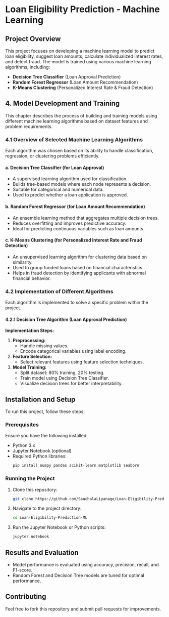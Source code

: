 # Loan Eligibility Prediction - Machine Learning

## Project Overview
This project focuses on developing a machine learning model to predict loan eligibility, suggest loan amounts, calculate individualized interest rates, and detect fraud. The model is trained using various machine learning algorithms, including:
- **Decision Tree Classifier** (Loan Approval Prediction)
- **Random Forest Regressor** (Loan Amount Recommendation)
- **K-Means Clustering** (Personalized Interest Rate & Fraud Detection)

## 4. Model Development and Training
This chapter describes the process of building and training models using different machine learning algorithms based on dataset features and problem requirements.

### 4.1 Overview of Selected Machine Learning Algorithms
Each algorithm was chosen based on its ability to handle classification, regression, or clustering problems efficiently.

#### a. Decision Tree Classifier (for Loan Approval)
- A supervised learning algorithm used for classification.
- Builds tree-based models where each node represents a decision.
- Suitable for categorical and numerical data.
- Used to predict whether a loan application is approved.

#### b. Random Forest Regressor (for Loan Amount Recommendation)
- An ensemble learning method that aggregates multiple decision trees.
- Reduces overfitting and improves predictive accuracy.
- Ideal for predicting continuous variables such as loan amounts.

#### c. K-Means Clustering (for Personalized Interest Rate and Fraud Detection)
- An unsupervised learning algorithm for clustering data based on similarity.
- Used to group funded loans based on financial characteristics.
- Helps in fraud detection by identifying applicants with abnormal financial behavior.

### 4.2 Implementation of Different Algorithms
Each algorithm is implemented to solve a specific problem within the project.

#### 4.2.1 Decision Tree Algorithm (Loan Approval Prediction)
**Implementation Steps:**
1. **Preprocessing:**
   - Handle missing values.
   - Encode categorical variables using label encoding.
2. **Feature Selection:**
   - Select relevant features using feature selection techniques.
3. **Model Training:**
   - Split dataset: 80% training, 20% testing.
   - Train model using Decision Tree Classifier.
   - Visualize decision trees for better interpretability.
## Installation and Setup
To run this project, follow these steps:

### Prerequisites
Ensure you have the following installed:
- Python 3.x
- Jupyter Notebook (optional)
- Required Python libraries:
  ```sh
  pip install numpy pandas scikit-learn matplotlib seaborn
  ```

### Running the Project
1. Clone this repository:
   ```sh
   git clone https://github.com/SanchalaLiyanage/Loan-Eligibility-Prediction-ML.git
   ```
2. Navigate to the project directory:
   ```sh
   cd Loan-Eligibility-Prediction-ML
   ```
3. Run the Jupyter Notebook or Python scripts:
   ```sh
   jupyter notebook
   ```

## Results and Evaluation
- Model performance is evaluated using accuracy, precision, recall, and F1-score.
- Random Forest and Decision Tree models are tuned for optimal performance.

## Contributing
Feel free to fork this repository and submit pull requests for improvements.

